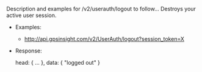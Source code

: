 Description and examples for /v2/userauth/logout to follow...
Destroys your active user session.
  * Examples:
    * http://api.gpsinsight.com/v2/UserAuth/logout?session_token=X
  * Response:

    head: { ... },
    data: { 
        "logged out"
    }
